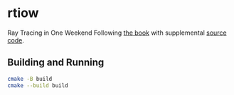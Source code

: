 # rtiow
Ray Tracing in One Weekend
Following [the book](https://raytracing.github.io/books/RayTracingInOneWeekend.html) with supplemental [source code](https://github.com/RayTracing/raytracing.github.io/tree/release#source-code).

## Building and Running
```sh
cmake -B build
cmake --build build
```
